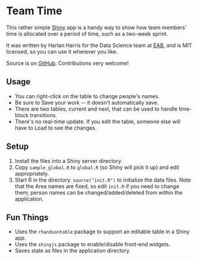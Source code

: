 Team Time
=========

This rather simple [Shiny](http://shiny.rstudio.com/) app is a handy way to show how 
team members' time is allocated over a period of time, such as a two-week sprint.

It was written by Harlan Harris for the Data Science team at [EAB](http://eab.com), and is
MIT licensed, so you can use it wherever you like.

Source is on [GitHub](https://github.com/advisory/team-time). Contributions very welcome!

Usage
-----

* You can right-click on the table to change people's names.
* Be sure to Save your work -- it doesn't automatically save. 
* There are two tables, current and next, that can be used to handle time-block transitions.
* There's no real-time update. If you edit the table, someone else will have to Load to see the changes.

Setup
-----

1. Install the files into a Shiny server directory.
2. Copy `sample_global.R` to `global.R` (so Shiny will pick it up) and edit appropriately.
3. Start R in the directory. `source("init.R")` to initialize the data files. Note that
   the Area names are fixed, so edit `init.R` if you need to change them; person names can
   be changed/added/deleted from within the application.

Fun Things
----------

* Uses the `rhandsontable` package to support an editable table in a Shiny app.
* Uses the `shinyjs` package to enable/disable front-end widgets.
* Saves state as files in the application directory.
